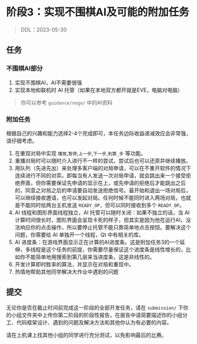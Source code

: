 # 阶段3：实现不围棋AI及可能的附加任务

> DDL：2023-05-30

## 任务

### 不围棋AI部分

1. 实现不围棋AI，AI不需要很强
2. 实现本地和联机时 AI 托管（如果在本地双方都开就是EVE，电脑对电脑）

> 你可以参考 `guidance/nogo/` 中的AI资料

### 附加任务

根据自己的兴趣和能力选择2-4个完成即可，本任务边际收益递减效应会非常强，请仔细考虑。

1. 在重现对局中实现 `播放`,`暂停`,`上一步`,`下一步`,`到第_步` 等功能。
2. 重播对局时可以随时介入进行不一样的尝试，尝试后也可以还原并继续播放。
3. 用队列（先进先出）来处理多客户端的对局申请，可以在不重开软件的情况下连续进行不同的对弈。即每当有人发送一次对局申请，就会跳出来一个接受拒绝界面，但你需要保证先申请的显示在上，或先申请的拒绝后才能跳出之后的，同意之对局之后的申请要自动发送拒绝信号。最开始和退出一场对局后，可以继续接收邀请，也可以发起对局。任何时候不能同时进入两场对局，也就是不能同时给两台主机发送 `READY_OP`，但可以同时接收到多个 `READY_OP`。
4. AI 线程和图形界面线程独立，AI 托管可以随时关闭：如果不独立的话，当 AI 计算时间很长时，图形界面会呈现卡死的样子，但其实是因为他在运行AI，没法响应你的点击操作，所以要停止托管不能只靠简单地点击按钮。要解决这个问题，你需要给 AI 单独开一个线程，Qt 中有相关的库。
5. AI 进度条：在游戏界面显示正在计算的AI进度条。这是附加任务3的一个延伸，多线程是这个任务的前提，你需要尽量保证这个进度条是线性增长的，比如你不能简单地用搜索到第几层来当进度条，这是非线性的。
6. 开发计算即时胜率的算法，并显示在对局和重现中。
7. 热情地帮助其他同学解决大作业中遇到的问题

## 提交

无论你是否在截止时间前完成这一阶段的全部开发任务，请在 `submission/` 下你的小组文件夹中上传你第二阶段的阶段性报告，在报告中请简要描述你的小组分工、代码框架设计、遇到的问题及解决方法和其他你认为有必要的内容。

请在上机课上找其他小组的同学进行充分测试，以免影响最后的比赛。

